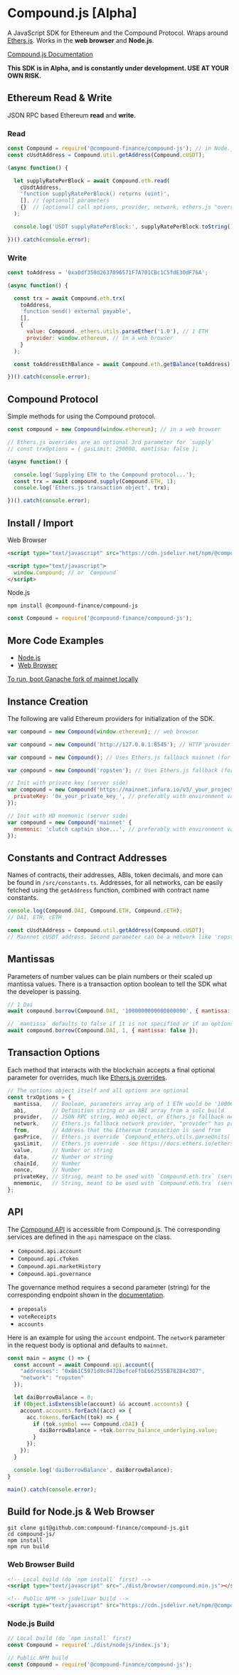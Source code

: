# Compound.js [Alpha]

A JavaScript SDK for Ethereum and the Compound Protocol. Wraps around [Ethers.js](https://github.com/ethers-io/ethers.js/). Works in the **web browser** and **Node.js**.

[Compound.js Documentation](https://compound-finance.github.io/compound-js/docs/)

**This SDK is in Alpha, and is constantly under development. USE AT YOUR OWN RISK.**

## Ethereum Read & Write

JSON RPC based Ethereum **read** and **write**.

### Read

```js
const Compound = require('@compound-finance/compound-js'); // in Node.js
const cUsdtAddress = Compound.util.getAddress(Compound.cUSDT);

(async function() {

  let supplyRatePerBlock = await Compound.eth.read(
    cUsdtAddress,
    'function supplyRatePerBlock() returns (uint)',
    [], // [optional] parameters
    {}  // [optional] call options, provider, network, ethers.js "overrides"
  );

  console.log('USDT supplyRatePerBlock:', supplyRatePerBlock.toString());

})().catch(console.error);
```

### Write

```js
const toAddress = '0xa0df350d2637096571F7A701CBc1C5fdE30dF76A';

(async function() {

  const trx = await Compound.eth.trx(
    toAddress,
    'function send() external payable',
    [],
    {
      value: Compound._ethers.utils.parseEther('1.0'), // 1 ETH
      provider: window.ethereum, // in a web browser
    }
  );

  const toAddressEthBalance = await Compound.eth.getBalance(toAddress);

})().catch(console.error);
```

## Compound Protocol

Simple methods for using the Compound protocol.

```js
const compound = new Compound(window.ethereum); // in a web browser

// Ethers.js overrides are an optional 3rd parameter for `supply`
// const trxOptions = { gasLimit: 250000, mantissa: false };

(async function() {

  console.log('Supplying ETH to the Compound protocol...');
  const trx = await compound.supply(Compound.ETH, 1);
  console.log('Ethers.js transaction object', trx);

})().catch(console.error);
```

## Install / Import

Web Browser

```html
<script type="text/javascript" src="https://cdn.jsdelivr.net/npm/@compound-finance/compound-js@latest/dist/browser/compound.min.js"></script>

<script type="text/javascript">
  window.Compound; // or `Compound`
</script>
```

Node.js

```
npm install @compound-finance/compound-js
```

```js
const Compound = require('@compound-finance/compound-js');
```

## More Code Examples

- [Node.js](https://github.com/compound-finance/compound-js/tree/master/examples)
- [Web Browser](https://compound-finance.github.io/compound-js/examples/web/)

[To run, boot Ganache fork of mainnet locally](https://github.com/compound-finance/compound-js/tree/master/examples)

## Instance Creation

The following are valid Ethereum providers for initialization of the SDK.

```js
var compound = new Compound(window.ethereum); // web browser

var compound = new Compound('http://127.0.0.1:8545'); // HTTP provider

var compound = new Compound(); // Uses Ethers.js fallback mainnet (for testing only)

var compound = new Compound('ropsten'); // Uses Ethers.js fallback (for testing only)

// Init with private key (server side)
var compound = new Compound('https://mainnet.infura.io/v3/_your_project_id_', {
  privateKey: '0x_your_private_key_', // preferably with environment variable
});

// Init with HD mnemonic (server side)
var compound = new Compound('mainnet' {
  mnemonic: 'clutch captain shoe...', // preferably with environment variable
});
```

## Constants and Contract Addresses

Names of contracts, their addresses, ABIs, token decimals, and more can be found in `/src/constants.ts`. Addresses, for all networks, can be easily fetched using the `getAddress` function, combined with contract name constants.

```js
console.log(Compound.DAI, Compound.ETH, Compound.cETH);
// DAI, ETH, cETH

const cUsdtAddress = Compound.util.getAddress(Compound.cUSDT);
// Mainnet cUSDT address. Second parameter can be a network like 'ropsten'.
```

## Mantissas

Parameters of number values can be plain numbers or their scaled up mantissa values. There is a transaction option boolean to tell the SDK what the developer is passing.

```js
// 1 Dai
await compound.borrow(Compound.DAI, '1000000000000000000', { mantissa: true });

// `mantissa` defaults to false if it is not specified or if an options object is not passed
await compound.borrow(Compound.DAI, 1, { mantissa: false });
```

## Transaction Options

Each method that interacts with the blockchain accepts a final optional parameter for overrides, much like [Ethers.js overrides](https://docs.ethers.io/ethers.js/v5-beta/api-contract.html#overrides).
```js
// The options object itself and all options are optional
const trxOptions = {
  mantissa,   // Boolean, parameters array arg of 1 ETH would be '1000000000000000000' (true) vs 1 (false)
  abi,        // Definition string or an ABI array from a solc build
  provider,   // JSON RPC string, Web3 object, or Ethers.js fallback network (string)
  network,    // Ethers.js fallback network provider, "provider" has precedence over "network"
  from,       // Address that the Ethereum transaction is send from
  gasPrice,   // Ethers.js override `Compound_ethers.utils.parseUnits('10.0', 'gwei')`
  gasLimit,   // Ethers.js override - see https://docs.ethers.io/ethers.js/v5-beta/api-contract.html#overrides
  value,      // Number or string
  data,       // Number or string
  chainId,    // Number
  nonce,      // Number
  privateKey, // String, meant to be used with `Compound.eth.trx` (server side)
  mnemonic,   // String, meant to be used with `Compound.eth.trx` (server side)
};
```

## API

The [Compound API](https://compound.finance/docs/api) is accessible from Compound.js. The corresponding services are defined in the `api` namespace on the class.

- `Compound.api.account`
- `Compound.api.cToken`
- `Compound.api.marketHistory`
- `Compound.api.governance`

The governance method requires a second parameter (string) for the corresponding endpoint shown in the [documentation](https://compound.finance/docs/api#GovernanceService).

- `proposals`
- `voteReceipts`
- `accounts`

Here is an example for using the `account` endpoint. The `network` parameter in the request body is optional and defaults to `mainnet`.

```js
const main = async () => {
  const account = await Compound.api.account({
    "addresses": "0xB61C5971d9c0472befceFfbE662555B78284c307",
    "network": "ropsten"
  });

  let daiBorrowBalance = 0;
  if (Object.isExtensible(account) && account.accounts) {
    account.accounts.forEach((acc) => {
      acc.tokens.forEach((tok) => {
        if (tok.symbol === Compound.cDAI) {
          daiBorrowBalance = +tok.borrow_balance_underlying.value;
        }
      });
    });
  }

  console.log('daiBorrowBalance', daiBorrowBalance);
}

main().catch(console.error);
```

## Build for Node.js & Web Browser

```
git clone git@github.com:compound-finance/compound-js.git
cd compound-js/
npm install
npm run build
```

### Web Browser Build
```html
<!-- Local build (do `npm install` first) -->
<script type="text/javascript" src="./dist/browser/compound.min.js"></script>

<!-- Public NPM -> jsdeliver build -->
<script type="text/javascript" src="https://cdn.jsdelivr.net/npm/@compound-finance/compound-js@latest/dist/browser/compound.min.js"></script>
```

### Node.js Build
```js
// Local build (do `npm install` first)
const Compound = require('./dist/nodejs/index.js');

// Public NPM build
const Compound = require('@compound-finance/compound-js');
```
